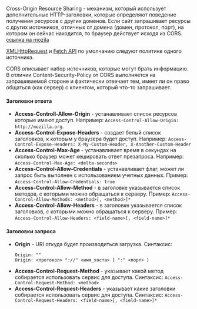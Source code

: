 Cross-Origin Resource Sharing - механизм, который использует дополнительные HTTP-заголовки, которые определяют поведение получения ресурсов с других доменов. Если сайт запрашивает ресурсы с других источников, отличных от домена (домен, протокол, порт), на котором он сейчас находится, то браузер действует исходя из CORS. [ссылка на mozila](https://developer.mozilla.org/ru/docs/Web/HTTP/CORS)

[XMLHttpRequest](https://developer.mozilla.org/ru/docs/Web/API/XMLHttpRequest) и [Fetch API](https://developer.mozilla.org/en-US/docs/Web/API/Fetch_API) по умолчанию следуют политике одного источника.

CORS описывает набор источников, которые могут брать информацию. В отличии Content-Security-Policy от CORS выполняется на запрашиваемой стороне и фактически отвечает тем, имеет ли он право общаться (как сервер) с клиентом, который что-то запрашивает.

#### Заголовки ответа

* **Access-Controll-Allow-Origin** - устанавливает список ресурсов которые имеют доступ. Например:
	`Access-Control-Allow-Origin: http://mozilla.org`.
* **Access-Control-Expose-Headers** - создает белый список заголовков, к которым у браузера будет доступ. Например:
	`Access-Control-Expose-Headers: X-My-Custom-Header, X-Another-Custom-Header`
* **Access-Control-Max-Age** - устанавливает время в секундах на сколько браузер может кешировать ответ презапроса. Например:
	`Access-Control-Max-Age: <delta-seconds>`
* **Access-Control-Allow-Credentials** - устанавливает флаг, может ли запрос быть выполнен с использованием учетных данных. Пример:
	`Access-Control-Allow-Credentials: true`
* **Access-Control-Allow-Method** - в заголовке указывается список методов, с которыми можно обращаться к серверу. Пример:
	`Access-Control-Allow-Methods: <method>[, <method>]*`
* **Access-Control-Allow-Headers** - в заголовке указывается список заголовков, с которыми можно обращаться к серверу. Пример:
	`Access-Control-Allow-Headers: <field-name>[, <field-name>]*`
	
#### Заголовки запроса
* **Origin** - URI откуда будет производиться загрузка. Синтаксис:
	```
	Origin: ""
	Origin: <протокол> "://" <имя_хоста> [ ":" <порт> ]
	```
* **Access-Control-Request-Method** - указывает какой метод собирается использовать сервис для доступа. Синтаксис:
	`Access-Control-Request-Method: <method>`
* **Access-Control-Request-Headers** - указывает какие заголовки собирается использовать сервис для доступа. Синтаксис:
	`Access-Control-Request-Headers: <field-name>[, <field-name>]*`